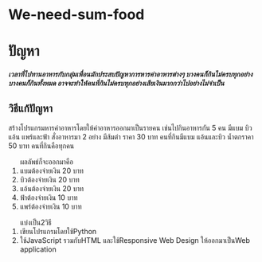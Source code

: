 # We-need-sum-food
<h1>ปัญหา</h1>
<h5>เวลาที่ไปทานอาหารกับกลุ่มเพื่อนมักประสบปัญหาการหารค่าอาหารต่างๆ บางคนก็กินไม่ครบทุกอย่าง บางคนก็กินทั้งหมด 
อาจจะทำให้คนที่กินไม่ครบทุกอย่างเสียเงินมากกว่าไปอย่างไม่จำเป็น</h5>
<h2>วิธีแก้ปัญหา</h2>
<p>สร้างโปรแกรมหารค่าอาหารโดยให้ค่าอาหารออกมาเป็นรายคน เช่นไปกินอาหารกัน 5 คน มีแบม บิว แอ้น แพร์และฟ้า สั่งอาหารมา 2 อย่าง
 มีส้มตำ ราคา 30 บาท คนที่กินมีแบม แอ้นและบิว น้ำตกราคา 50 บาท คนที่กินคือทุกคน</p>

<ol>ผลลัพธ์ก็จะออกมาคือ
<li>แบมต้องจ่ายเงิน 20 บาท</li>
<li>บิวต้องจ่ายเงิน 20 บาท</li>
<li>แอ้นต้องจ่ายเงิน 20 บาท</li>
<li>ฟ้าต้องจ่ายเงิน 10 บาท</li>
<li>แพร์ต้องจ่ายเงิน 10 บาท</li>
</ol> 
<ol>แบ่งเป็น2วิธี
<li>เขียนโปรแกรมโดยใช้Python</li>
<li>ใช้JavaScript รวมกับHTML และใช้Responsive Web Design ให้ออกมาเป็นWeb application</li>
</ol>
